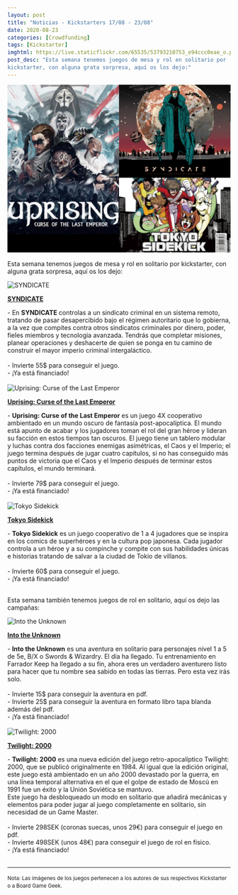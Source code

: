 ```yaml
---
layout: post
title: "Noticias - Kickstarters 17/08 - 23/08"
date: 2020-08-23
categories: [Crowdfunding]
tags: [Kickstarter]
imghtml: https://live.staticflickr.com/65535/53793210753_e94ccc0eae_o.png
post_desc: "Esta semana tenemos juegos de mesa y rol en solitario por
kickstarter, con alguna grata sorpresa, aquí os los dejo:"
---
```


![](https://raw.githubusercontent.com/mazmorreoensolitario/public-images/master/crowdfunding/crowdfunding-20-0817-0823.jpg)

Esta semana tenemos juegos de mesa y rol en solitario por kickstarter, con
alguna grata sorpresa, aquí os los dejo:

<div class="row">
    <div class="col-md-3">
        <img width="200" height="200"
            src="https://cf.geekdo-images.com/imagepage/img/I1wFve8ZOURq2d7hNBzuvAKlun0=/fit-in/900x600/filters:no_upscale()/pic4949441.png"
            class="img-thumbnail" alt="SYNDICATE">
    </div>
    <div class="col-md-9">
        <p>
            <a target="_blank" 
                href="https://www.kickstarter.com/projects/syndicateboardgame/syndicate-an-interplanetary-conquest-board-game-redux?ref=mazmorreoensolitario">
            <strong>SYNDICATE</strong>
            </a>
        </p>
        - En <strong>SYNDICATE</strong> controlas a un sindicato
        criminal en un sistema remoto, tratando de pasar desapercibido bajo el
        régimen autoritario que lo gobierna, a la vez que compites contra otros
        sindicatos criminales por dinero, poder, fieles miembros y tecnología
        avanzada. Tendrás que completar misiones, planear operaciones y
        deshacerte de quien se ponga en tu camino de construir el mayor imperio
        criminal intergaláctico.
        <br>
        <br>
        - Invierte 55$ para conseguir el juego.
        <br>
        - ¡Ya está financiado!
    </div>
</div>
<br>

<div class="row">
    <div class="col-md-3">
        <img width="200" height="200"
            src="https://cf.geekdo-images.com/imagepage/img/C2MTyGpdAdfb4S36rWRtWQnH04M=/fit-in/900x600/filters:no_upscale()/pic4837244.jpg"
            class="img-thumbnail" alt="Uprising: Curse of the Last Emperor">
    </div>
    <div class="col-md-9">
        <p>
            <a target="_blank" 
                href="https://www.kickstarter.com/projects/nemesis-games/uprising-curse-of-the-last-emperor?ref=mazmorreoensolitario">
            <strong>Uprising: Curse of the Last Emperor</strong>
            </a>
        </p>
        - <strong>Uprising: Curse of the Last Emperor</strong> es un juego 4X
        cooperativo ambientado en un mundo oscuro de fantasía
        post-apocalíptica. El mundo está apunto de acabar y los jugadores toman
        el rol del gran héroe y lideran su facción en estos tiempos tan
        oscuros. El juego tiene un tablero modular y luchas contra dos
        facciones enemigas asimétricas, el Caos y el Imperio; el juego termina
        después de jugar cuatro capítulos, si no has conseguido más puntos de
        victoria que el Caos y el Imperio después de terminar estos capítulos,
        el mundo terminará. 
        <br>
        <br>
        - Invierte 79$ para conseguir el juego.
        <br>
        - ¡Ya está financiado!
    </div>
</div>
<br>

<div class="row">
    <div class="col-md-3">
        <img width="200" height="200"
            src="https://cf.geekdo-images.com/imagepage/img/p4Lc-JuodIyxwrrj-zt3GIiPvMA=/fit-in/900x600/filters:no_upscale()/pic4162994.jpg"
            class="img-thumbnail" alt="Tokyo Sidekick">
    </div>
    <div class="col-md-9">
        <p>
            <a target="_blank" 
                href="https://www.kickstarter.com/projects/370924922/tokyo-sidekick-reassemble?ref=mazmorreoensolitario">
            <strong>Tokyo Sidekick</strong>
            </a>
        </p>
        - <strong>Tokyo Sidekick</strong> es un juego cooperativo de 1 a 4
        jugadores que se inspira en los comics de superhéroes y en la cultura
        pop japonesa. Cada jugador controla a un héroe y a su compinche y
        compite con sus habilidades únicas e historias tratando de salvar a la
        ciudad de Tokio de villanos.
        <br>
        <br>
        - Invierte 60$ para conseguir el juego.
        <br>
        - ¡Ya está financiado!
    </div>
</div>
<br>


Esta semana también tenemos juegos de rol en solitario, aquí os dejo las
campañas: 

<div class="row">
    <div class="col-md-3">
        <img width="200" height="200"
            src="https://ksr-ugc.imgix.net/assets/030/191/142/13a823f355e61241cd9e341c9a3dae67_original.png?ixlib=rb-2.1.0&w=680&fit=max&v=1597374880&auto=format&frame=1&lossless=true&s=9b1fd4f4a139ceb413097aa3586f81c4"
            class="img-thumbnail" alt="Into the Unknown">
    </div>
    <div class="col-md-9">
        <p>
            <a target="_blank" 
                href="https://www.kickstarter.com/projects/pacesettergames/into-the-unknown-a-solo-campaign-for-5e-b-x-and-sandw?ref=mazmorreoensolitario">
            <strong>Into the Unknown</strong>
            </a>
        </p>
        - <strong>Into the Unknown</strong> es una aventura en solitario para
        personajes nivel 1 a 5 de 5e, B/X o Swords & Wizardry. El día ha
        llegado. Tu entrenamiento en Farrador Keep ha llegado a su fin, ahora
        eres un verdadero aventurero listo para hacer que tu nombre sea sabido
        en todas las tierras. Pero esta vez irás solo.
        <br>
        <br>
        - Invierte 15$ para conseguir la aventura en pdf.
        <br>
        - Invierte 25$ para conseguir la aventura en formato libro tapa blanda
        además del pdf.
        <br>
        - ¡Ya está financiado!
    </div>
</div>
<br>

<div class="row">
    <div class="col-md-3">
        <img width="200" height="200"
            src="https://ksr-ugc.imgix.net/assets/029/979/473/a6b9f2932c9d6a16b959c409ddd893f4_original.jpg?ixlib=rb-2.1.0&crop=faces&w=1024&h=576&fit=crop&v=1595939512&auto=format&frame=1&q=92&s=edcaa150085a274efdad12bdd8e6618c"
            class="img-thumbnail" alt="Twilight: 2000">
    </div>
    <div class="col-md-9">
        <p>
            <a target="_blank" 
                href="https://www.kickstarter.com/projects/1192053011/twilight-2000-roleplaying-in-the-wwiii-that-never-was?ref=mazmorreoensolitario">
            <strong>Twilight: 2000</strong>
            </a>
        </p>
        - <strong>Twilight: 2000</strong> es una nueva edición del juego
        retro-apocalíptico Twilight: 2000, que se publicó originalmente
        en 1984. Al igual que la edición original, este juego está ambientado
        en un año 2000 devastado por la guerra, en una línea temporal
        alternativa en el que el golpe de estado de Moscú en 1991 fue un éxito
        y la Unión Soviética se mantuvo.
        <br>
        Este juego ha desbloqueado un modo en solitario que añadirá mecánicas y
        elementos para poder jugar al juego completamente en solitario, sin
        necesidad de un Game Master.
        <br>
        <br>
        - Invierte 298SEK (coronas suecas, unos 29€) para conseguir el juego
        en pdf.
        <br>
        - Invierte 498SEK (unos 48€) para conseguir el juego de rol en físico.
        <br>
        - ¡Ya está financiado!
    </div>
</div>
<br>

<hr>

<small>Nota: Las imágenes de los juegos pertenecen a los autores de sus
respectivos Kickstarter o a Board Game Geek.</small>
